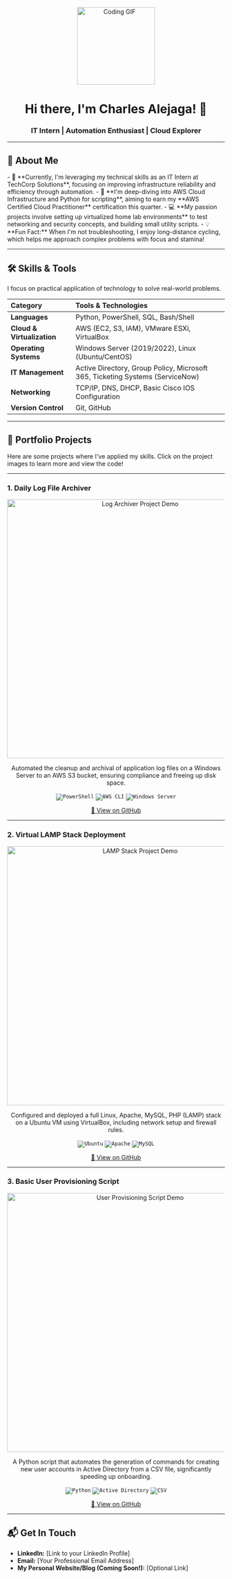 <div align="center">
  <img height="180" src="https://media.giphy.com/media/M9gbBd9nbDrOTu1Mqx/giphy.gif" alt="Coding GIF" />
  <h1>Hi there, I'm Charles Alejaga! 👋</h1>
  <h3>IT Intern | Automation Enthusiast | Cloud Explorer</h3>
</div>

---

## 🚀 About Me

<p align="left">
- 💼  **Currently, I'm leveraging my technical skills as an IT Intern at TechCorp Solutions**, focusing on improving infrastructure reliability and efficiency through automation.
- 🌱  **I'm deep-diving into AWS Cloud Infrastructure and Python for scripting**, aiming to earn my **AWS Certified Cloud Practitioner** certification this quarter.
- 💻  **My passion projects involve setting up virtualized home lab environments** to test networking and security concepts, and building small utility scripts.
- 💡  **Fun Fact:** When I'm not troubleshooting, I enjoy long-distance cycling, which helps me approach complex problems with focus and stamina!
</p>

---

## 🛠 Skills & Tools

I focus on practical application of technology to solve real-world problems.

| Category | Tools & Technologies |
| :--- | :--- |
| **Languages** | Python, PowerShell, SQL, Bash/Shell |
| **Cloud & Virtualization** | AWS (EC2, S3, IAM), VMware ESXi, VirtualBox |
| **Operating Systems** | Windows Server (2019/2022), Linux (Ubuntu/CentOS) |
| **IT Management** | Active Directory, Group Policy, Microsoft 365, Ticketing Systems (ServiceNow) |
| **Networking** | TCP/IP, DNS, DHCP, Basic Cisco IOS Configuration |
| **Version Control** | Git, GitHub |

---

## 🌟 Portfolio Projects

Here are some projects where I've applied my skills. Click on the project images to learn more and view the code!

---

### 1. Daily Log File Archiver
<div align="center">
  <a href="[Replace_with_Archiver_GitHub_Repository_Link]">
    <img src="https://via.placeholder.com/600x300/121013/FFFFFF?text=Project+1+Screenshot+or+Diagram" alt="Log Archiver Project Demo" width="600" />
  </a>
  <p>Automated the cleanup and archival of application log files on a Windows Server to an AWS S3 bucket, ensuring compliance and freeing up disk space.</p>
  <p>
    <code><img src="https://img.shields.io/badge/PowerShell-0078D4?style=flat&logo=powershell&logoColor=white" alt="PowerShell" /></code>
    <code><img src="https://img.shields.io/badge/AWS%20CLI-FF9900?style=flat&logo=amazon-aws&logoColor=white" alt="AWS CLI" /></code>
    <code><img src="https://img.shields.io/badge/Windows%20Server-0078D4?style=flat&logo=windows&logoColor=white" alt="Windows Server" /></code>
  </p>
  <p><a href="[Replace_with_Archiver_GitHub_Repository_Link]">🔗 View on GitHub</a></p>
</div>

---

### 2. Virtual LAMP Stack Deployment
<div align="center">
  <a href="[Replace_with_LAMP_Stack_GitHub_Repository_Link]">
    <img src="https://via.placeholder.com/600x300/121013/FFFFFF?text=Project+2+Network+Diagram+or+UI" alt="LAMP Stack Project Demo" width="600" />
  </a>
  <p>Configured and deployed a full Linux, Apache, MySQL, PHP (LAMP) stack on a Ubuntu VM using VirtualBox, including network setup and firewall rules.</p>
  <p>
    <code><img src="https://img.shields.io/badge/Ubuntu-E95420?style=flat&logo=ubuntu&logoColor=white" alt="Ubuntu" /></code>
    <code><img src="https://img.shields.io/badge/Apache-D22128?style=flat&logo=apache&logoColor=white" alt="Apache" /></code>
    <code><img src="https://img.shields.io/badge/MySQL-4479A1?style=flat&logo=mysql&logoColor=white" alt="MySQL" /></code>
  </p>
  <p><a href="[Replace_with_LAMP_Stack_GitHub_Repository_Link]">🔗 View on GitHub</a></p>
</div>

---

### 3. Basic User Provisioning Script
<div align="center">
  <a href="[Replace_with_Provisioning_Script_GitHub_Repository_Link]">
    <img src="https://via.placeholder.com/600x300/121013/FFFFFF?text=Project+3+Script+Output+or+Flowchart" alt="User Provisioning Script Demo" width="600" />
  </a>
  <p>A Python script that automates the generation of commands for creating new user accounts in Active Directory from a CSV file, significantly speeding up onboarding.</p>
  <p>
    <code><img src="https://img.shields.io/badge/Python-3776AB?style=flat&logo=python&logoColor=white" alt="Python" /></code>
    <code><img src="https://img.shields.io/badge/Active%20Directory-0078D4?style=flat&logo=microsoft&logoColor=white" alt="Active Directory" /></code>
    <code><img src="https://img.shields.io/badge/CSV-26A200?style=flat&logo=csv&logoColor=white" alt="CSV" /></code>
  </p>
  <p><a href="[Replace_with_Provisioning_Script_GitHub_Repository_Link]">🔗 View on GitHub</a></p>
</div>

---

## 📬 Get In Touch

* **LinkedIn:** [Link to your LinkedIn Profile]
* **Email:** [Your Professional Email Address]
* **My Personal Website/Blog (Coming Soon!):** [Optional Link]
